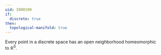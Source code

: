 ```yaml
---
uid: I000190
if:
  discrete: true
then:
  topological-manifold: true
---
```

Every point in a discrete space has an open neighborhood homeomorphic to $\mathbb R^0$.

